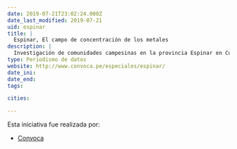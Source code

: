 ```yaml
---
date: 2019-07-21T23:02:24.000Z
date_last_modified: 2019-07-21
uid: espinar
title: |
  Espinar, El campo de concentración de los metales
description: |
  Investigación de comunidades campesinas en la provincia Espinar en Cusco, que viven con excesos de minerales en sus cuerpos al pie de depósitos de desechos mineos de la antigua Xstrata Tintaya, hoy en manos de Glencore, el gigante suizo que controla el 50% del mercado mundial de cobre.
type: Periodismo de datos
website: http://www.convoca.pe/especiales/espinar/
date_ini: 
date_end: 
tags:

cities: 

---
```


Esta iniciativa fue realizada por:

- [Convoca](/organizaciones/convoca)

